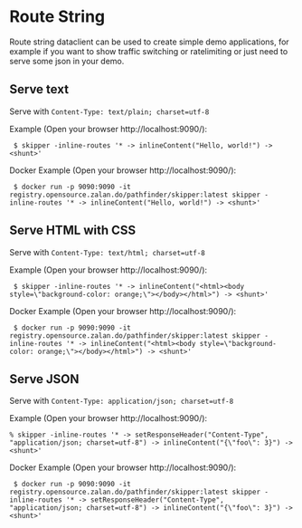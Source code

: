# Route String

Route string dataclient can be used to create simple demo
applications, for example if you want to show traffic switching or
ratelimiting or just need to serve some json in your demo.

## Serve text

Serve with `Content-Type: text/plain; charset=utf-8`

Example (Open your browser http://localhost:9090/):

     $ skipper -inline-routes '* -> inlineContent("Hello, world!") -> <shunt>'

Docker Example (Open your browser http://localhost:9090/):

     $ docker run -p 9090:9090 -it registry.opensource.zalan.do/pathfinder/skipper:latest skipper -inline-routes '* -> inlineContent("Hello, world!") -> <shunt>'

## Serve HTML with CSS

Serve with `Content-Type: text/html; charset=utf-8`

Example (Open your browser http://localhost:9090/):

     $ skipper -inline-routes '* -> inlineContent("<html><body style=\"background-color: orange;\"></body></html>") -> <shunt>'

Docker Example (Open your browser http://localhost:9090/):

     $ docker run -p 9090:9090 -it registry.opensource.zalan.do/pathfinder/skipper:latest skipper -inline-routes '* -> inlineContent("<html><body style=\"background-color: orange;\"></body></html>") -> <shunt>'


## Serve JSON

Serve with `Content-Type: application/json; charset=utf-8`

Example (Open your browser http://localhost:9090/):

    % skipper -inline-routes '* -> setResponseHeader("Content-Type", "application/json; charset=utf-8") -> inlineContent("{\"foo\": 3}") -> <shunt>'

Docker Example (Open your browser http://localhost:9090/):

     $ docker run -p 9090:9090 -it registry.opensource.zalan.do/pathfinder/skipper:latest skipper -inline-routes '* -> setResponseHeader("Content-Type", "application/json; charset=utf-8") -> inlineContent("{\"foo\": 3}") -> <shunt>'
